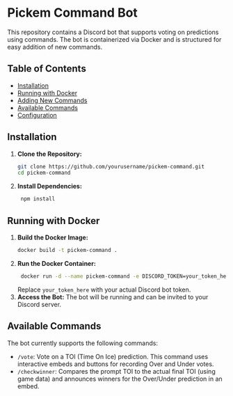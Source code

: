 # Pickem Command Bot

This repository contains a Discord bot that supports voting on predictions using commands. The bot is containerized via Docker and is structured for easy addition of new commands.

## Table of Contents

- [Installation](#installation)
- [Running with Docker](#running-with-docker)
- [Adding New Commands](#adding-new-commands)
- [Available Commands](#available-commands)
- [Configuration](#configuration)

## Installation

1. **Clone the Repository:**
   ```bash
   git clone https://github.com/yourusername/pickem-command.git
   cd pickem-command
   ```
2. **Install Dependencies:**
   ```bash
    npm install
   ```

## Running with Docker

1. **Build the Docker Image:**
   ```bash
   docker build -t pickem-command .
   ```
2. **Run the Docker Container:**
   ```bash
    docker run -d --name pickem-command -e DISCORD_TOKEN=your_token_here pickem-command
   ```
   Replace `your_token_here` with your actual Discord bot token.
3. **Access the Bot:**
   The bot will be running and can be invited to your Discord server.

## Available Commands

The bot currently supports the following commands:

- `/vote`: Vote on a TOI (Time On Ice) prediction. This command uses interactive embeds and buttons for recording Over and Under votes.
- `/checkwinner`: Compares the prompt TOI to the actual final TOI (using game data) and announces winners for the Over/Under prediction in an embed.
